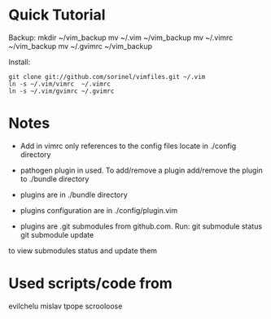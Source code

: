 Quick Tutorial
==============

Backup:
    mkdir ~/vim_backup
    mv ~/.vim ~/vim_backup
    mv ~/.vimrc ~/vim_backup
    mv ~/.gvimrc ~/vim_backup

Install:

    git clone git://github.com/sorinel/vimfiles.git ~/.vim
    ln -s ~/.vim/vimrc  ~/.vimrc
    ln -s ~/.vim/gvimrc ~/.gvimrc

Notes
=====
* Add in vimrc only references to the config files locate in ./config directory

* pathogen plugin in used. To add/remove a plugin add/remove the plugin to ./bundle directory
* plugins are in ./bundle directory
* plugins configuration are in ./config/plugin.vim
* plugins are .git submodules from github.com. Run:
    git submodule status
    git submodule update
    
to view submodules status and update them
  
Used scripts/code from
===========
evilchelu
mislav
tpope
scrooloose

